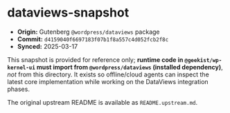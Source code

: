 # dataviews-snapshot

- **Origin:** Gutenberg `@wordpress/dataviews` package
- **Commit:** `d4159040f6697183f07b1f8a557c4d052fcb2f8c`
- **Synced:** 2025-03-17

This snapshot is provided for reference only; **runtime code in `@geekist/wp-kernel-ui`
must import from `@wordpress/dataviews` (installed dependency)**, _not_ from this directory.
It exists so offline/cloud agents can inspect the latest core implementation while working
on the DataViews integration phases.

The original upstream README is available as `README.upstream.md`.
